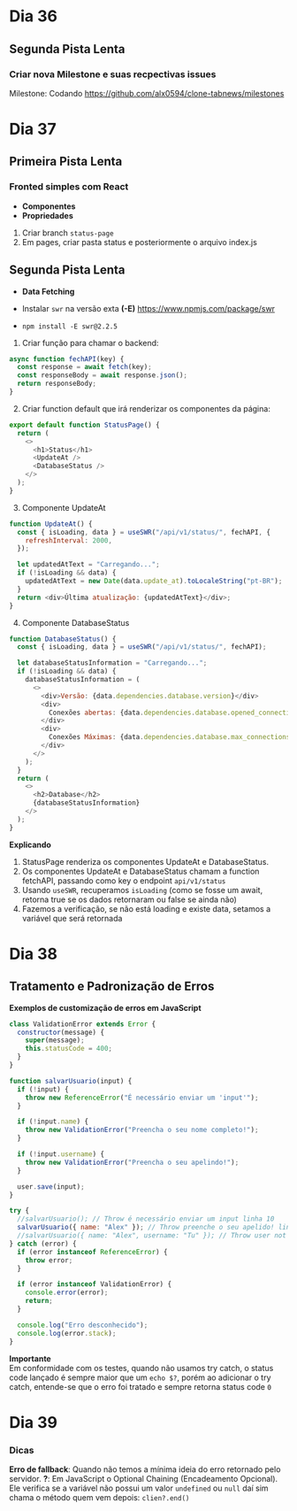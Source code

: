 # Dia 36

## Segunda Pista Lenta

### Criar nova Milestone e suas recpectivas issues

Milestone: Codando https://github.com/alx0594/clone-tabnews/milestones

# Dia 37

## Primeira Pista Lenta

### Fronted simples com React

- **Componentes**
- **Propriedades**

1. Criar branch `status-page`
2. Em pages, criar pasta status e posteriormente o arquivo index.js

## Segunda Pista Lenta

- **Data Fetching**

- Instalar `swr` na versão exta **(-E)** https://www.npmjs.com/package/swr
- `npm install -E swr@2.2.5`

1. Criar função para chamar o backend:

```javascript
async function fechAPI(key) {
  const response = await fetch(key);
  const responseBody = await response.json();
  return responseBody;
}
```

2. Criar function default que irá renderizar os componentes da página:

```javascript
export default function StatusPage() {
  return (
    <>
      <h1>Status</h1>
      <UpdateAt />
      <DatabaseStatus />
    </>
  );
}
```

3. Componente UpdateAt

```javascript
function UpdateAt() {
  const { isLoading, data } = useSWR("/api/v1/status/", fechAPI, {
    refreshInterval: 2000,
  });

  let updatedAtText = "Carregando...";
  if (!isLoading && data) {
    updatedAtText = new Date(data.update_at).toLocaleString("pt-BR");
  }
  return <div>Última atualização: {updatedAtText}</div>;
}
```

4. Componente DatabaseStatus

```javascript
function DatabaseStatus() {
  const { isLoading, data } = useSWR("/api/v1/status/", fechAPI);

  let databaseStatusInformation = "Carregando...";
  if (!isLoading && data) {
    databaseStatusInformation = (
      <>
        <div>Versão: {data.dependencies.database.version}</div>
        <div>
          Conexões abertas: {data.dependencies.database.opened_connections}
        </div>
        <div>
          Conexões Máximas: {data.dependencies.database.max_connections}
        </div>
      </>
    );
  }
  return (
    <>
      <h2>Database</h2>
      {databaseStatusInformation}
    </>
  );
}
```

**Explicando**

1. StatusPage renderiza os componentes UpdateAt e DatabaseStatus.
2. Os componentes UpdateAt e DatabaseStatus chamam a function fetchAPI, passando como key o endpoint `api/v1/status`
3. Usando `useSWR`, recuperamos `isLoading` (como se fosse um await, retorna true se os dados retornaram ou false se ainda não)
4. Fazemos a verificação, se não está loading e existe data, setamos a variável que será retornada

# Dia 38

## Tratamento e Padronização de Erros

**Exemplos de customização de erros em JavaScript**

```javascript
class ValidationError extends Error {
  constructor(message) {
    super(message);
    this.statusCode = 400;
  }
}

function salvarUsuario(input) {
  if (!input) {
    throw new ReferenceError("É necessário enviar um 'input'");
  }

  if (!input.name) {
    throw new ValidationError("Preencha o seu nome completo!");
  }

  if (!input.username) {
    throw new ValidationError("Preencha o seu apelindo!");
  }

  user.save(input);
}

try {
  //salvarUsuario(); // Throw é necessário enviar um input linha 10
  salvarUsuario({ name: "Alex" }); // Throw preenche o seu apelido! linha 18
  //salvarUsuario({ name: "Alex", username: "Tu" }); // Throw user not defined linha 21
} catch (error) {
  if (error instanceof ReferenceError) {
    throw error;
  }

  if (error instanceof ValidationError) {
    console.error(error);
    return;
  }

  console.log("Erro desconhecido");
  console.log(error.stack);
}
```

**Importante**  
Em conformidade com os testes, quando não usamos try catch, o status code lançado é sempre maior que um `echo $?`, porém ao adicionar o try catch, entende-se que o erro foi tratado e sempre retorna status code `0`

# Dia 39

### Dicas

**Erro de fallback**: Quando não temos a mínima ideia do erro retornado pelo servidor.
**?**: Em JavaScript o Optional Chaining (Encadeamento Opcional). Ele verifica se a variável não possui um valor `undefined` ou `null` daí sim chama o método quem vem depois: `clien?.end()`
